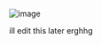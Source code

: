 ![image](https://github.com/user-attachments/assets/9cca9fb5-1d58-4026-8e6e-ebf13f90a472)

ill edit this later erghhg
